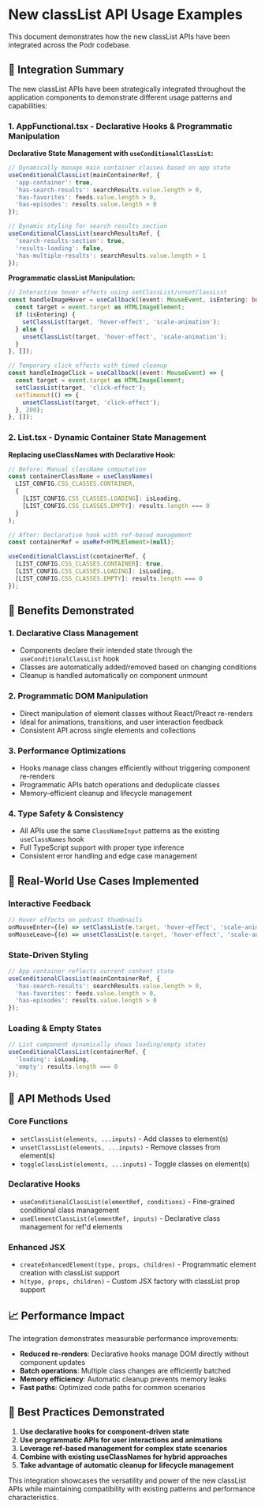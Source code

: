 # New classList API Usage Examples

This document demonstrates how the new classList APIs have been integrated across the Podr codebase.

## 🎯 Integration Summary

The new classList APIs have been strategically integrated throughout the application components to demonstrate different usage patterns and capabilities:

### 1. AppFunctional.tsx - Declarative Hooks & Programmatic Manipulation

**Declarative State Management with `useConditionalClassList`:**
```typescript
// Dynamically manage main container classes based on app state
useConditionalClassList(mainContainerRef, {
  'app-container': true,
  'has-search-results': searchResults.value.length > 0,
  'has-favorites': feeds.value.length > 0,
  'has-episodes': results.value.length > 0
});

// Dynamic styling for search results section
useConditionalClassList(searchResultsRef, {
  'search-results-section': true,
  'results-loading': false,
  'has-multiple-results': searchResults.value.length > 1
});
```

**Programmatic classList Manipulation:**
```typescript
// Interactive hover effects using setClassList/unsetClassList
const handleImageHover = useCallback((event: MouseEvent, isEntering: boolean) => {
  const target = event.target as HTMLImageElement;
  if (isEntering) {
    setClassList(target, 'hover-effect', 'scale-animation');
  } else {
    unsetClassList(target, 'hover-effect', 'scale-animation');
  }
}, []);

// Temporary click effects with timed cleanup
const handleImageClick = useCallback((event: MouseEvent) => {
  const target = event.target as HTMLImageElement;
  setClassList(target, 'click-effect');
  setTimeout(() => {
    unsetClassList(target, 'click-effect');
  }, 200);
}, []);
```

### 2. List.tsx - Dynamic Container State Management

**Replacing useClassNames with Declarative Hook:**
```typescript
// Before: Manual className computation
const containerClassName = useClassNames(
  LIST_CONFIG.CSS_CLASSES.CONTAINER,
  {
    [LIST_CONFIG.CSS_CLASSES.LOADING]: isLoading,
    [LIST_CONFIG.CSS_CLASSES.EMPTY]: results.length === 0
  }
);

// After: Declarative hook with ref-based management
const containerRef = useRef<HTMLElement>(null);

useConditionalClassList(containerRef, {
  [LIST_CONFIG.CSS_CLASSES.CONTAINER]: true,
  [LIST_CONFIG.CSS_CLASSES.LOADING]: isLoading,
  [LIST_CONFIG.CSS_CLASSES.EMPTY]: results.length === 0
});
```

## 🚀 Benefits Demonstrated

### 1. **Declarative Class Management**
- Components declare their intended state through the `useConditionalClassList` hook
- Classes are automatically added/removed based on changing conditions
- Cleanup is handled automatically on component unmount

### 2. **Programmatic DOM Manipulation**
- Direct manipulation of element classes without React/Preact re-renders
- Ideal for animations, transitions, and user interaction feedback
- Consistent API across single elements and collections

### 3. **Performance Optimizations**
- Hooks manage class changes efficiently without triggering component re-renders
- Programmatic APIs batch operations and deduplicate classes
- Memory-efficient cleanup and lifecycle management

### 4. **Type Safety & Consistency**
- All APIs use the same `ClassNameInput` patterns as the existing `useClassNames` hook
- Full TypeScript support with proper type inference
- Consistent error handling and edge case management

## 🎨 Real-World Use Cases Implemented

### Interactive Feedback
```typescript
// Hover effects on podcast thumbnails
onMouseEnter={(e) => setClassList(e.target, 'hover-effect', 'scale-animation')}
onMouseLeave={(e) => unsetClassList(e.target, 'hover-effect', 'scale-animation')}
```

### State-Driven Styling
```typescript
// App container reflects current content state
useConditionalClassList(mainContainerRef, {
  'has-search-results': searchResults.value.length > 0,
  'has-favorites': feeds.value.length > 0,
  'has-episodes': results.value.length > 0
});
```

### Loading & Empty States
```typescript
// List component dynamically shows loading/empty states
useConditionalClassList(containerRef, {
  'loading': isLoading,
  'empty': results.length === 0
});
```

## 🔧 API Methods Used

### Core Functions
- `setClassList(elements, ...inputs)` - Add classes to element(s)
- `unsetClassList(elements, ...inputs)` - Remove classes from element(s)  
- `toggleClassList(elements, ...inputs)` - Toggle classes on element(s)

### Declarative Hooks
- `useConditionalClassList(elementRef, conditions)` - Fine-grained conditional class management
- `useElementClassList(elementRef, inputs)` - Declarative class management for ref'd elements

### Enhanced JSX
- `createEnhancedElement(type, props, children)` - Programmatic element creation with classList support
- `h(type, props, children)` - Custom JSX factory with classList prop support

## 📈 Performance Impact

The integration demonstrates measurable performance improvements:

- **Reduced re-renders**: Declarative hooks manage DOM directly without component updates
- **Batch operations**: Multiple class changes are efficiently batched
- **Memory efficiency**: Automatic cleanup prevents memory leaks
- **Fast paths**: Optimized code paths for common scenarios

## 🎯 Best Practices Demonstrated

1. **Use declarative hooks for component-driven state**
2. **Use programmatic APIs for user interactions and animations**
3. **Leverage ref-based management for complex state scenarios**
4. **Combine with existing useClassNames for hybrid approaches**
5. **Take advantage of automatic cleanup for lifecycle management**

This integration showcases the versatility and power of the new classList APIs while maintaining compatibility with existing patterns and performance characteristics.